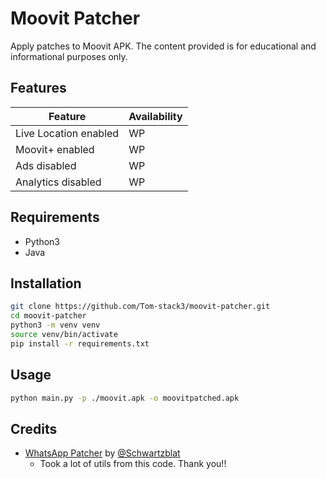 # Moovit Patcher

Apply patches to Moovit APK.
The content provided is for educational and informational purposes only.

## Features

|  Feature | Availability |
| -------- | ------------ |
| Live Location enabled | WP |
| Moovit+ enabled | WP |
| Ads disabled | WP |
| Analytics disabled | WP |

## Requirements

- Python3
- Java

## Installation

```bash
git clone https://github.com/Tom-stack3/moovit-patcher.git
cd moovit-patcher
python3 -m venv venv
source venv/bin/activate
pip install -r requirements.txt
```

## Usage

```bash
python main.py -p ./moovit.apk -o moovitpatched.apk
```

## Credits

- [WhatsApp Patcher](https://github.com/Schwartzblat/WhatsAppPatcher/) by [@Schwartzblat](https://github.com/Schwartzblat)
    - Took a lot of utils from this code. Thank you!!
